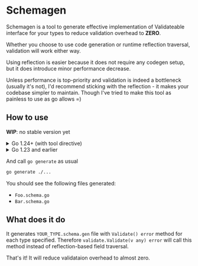 # Schemagen

Schemagen is a tool to generate effective implementation of Validateable
interface for your types to reduce validation overhead to **ZERO**.

Whether you choose to use code generation or runtime reflection traversal, validation will work either way.

Using reflection is easier because it does not require any codegen setup, but it does introduce minor performance decrease.

Unless performance is top-priority and validation is indeed a bottleneck (usually it's not), I'd recommend sticking with the reflection - it makes your codebase simpler to maintain. Though I've tried to make this tool as painless to use as go allows =)

## How to use

**WIP**: no stable version yet

<details>
<summary>Go 1.24+ (with tool directive)</summary>

```bash
go get -tool github.com/metafates/schema/cmd/schemagen@main
```

This will add a tool directive to your `go.mod` file

Then you can use it with `go:generate` directive (notice the `go tool` prefix)

```go
//go:generate go tool schemagen -type Foo,Bar

type Foo struct {
    A required.NonEmpty[string]
    B optional.Negative[int]
}

type Bar map[string]MyStruct
```

</details>

<details>
<summary>Go 1.23 and earlier</summary>

See https://marcofranssen.nl/manage-go-tools-via-go-modules

Or:

```bash
go install github.com/metafates/schema/cmd/schemagen@main
```

Ensure that `schemagen` is in your `$PATH`:

```bash
which schemagen # should output something if everything is ok
```

Then you can use it with `go:generate` directive

```go
//go:generate schemagen -type Foo,Bar

type Foo struct {
    A required.NonEmpty[string]
    B optional.Negative[int]
}

type Bar map[string]MyStruct
```

</details>


And call `go generate` as usual

```bash
go generate ./...
```

You should see the following files generated:

- `Foo.schema.go`
- `Bar.schema.go`

## What does it do

It generates `YOUR_TYPE.schema.gen` file with `Validate() error` method for each type specified.
Therefore `validate.Validate(v any) error` will call this method instead of reflection-based field traversal.

That's it! It will reduce validataion overhead to almost zero.
